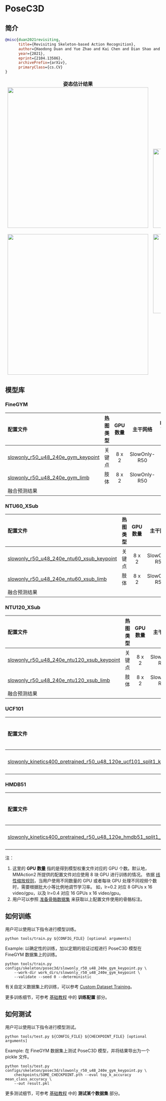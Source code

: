 # PoseC3D

## 简介

<!-- [ALGORITHM] -->

```BibTeX
@misc{duan2021revisiting,
      title={Revisiting Skeleton-based Action Recognition},
      author={Haodong Duan and Yue Zhao and Kai Chen and Dian Shao and Dahua Lin and Bo Dai},
      year={2021},
      eprint={2104.13586},
      archivePrefix={arXiv},
      primaryClass={cs.CV}
}
```

<table>
<thead>
  <tr>
    <td>
<div align="center">
  <b> 姿态估计结果 </b>
  <br/>
  <img src="https://user-images.githubusercontent.com/34324155/116529341-6fc95080-a90f-11eb-8f0d-57fdb35d1ba4.gif" width="455"/>
  <br/>
  <br/>
  <img src="https://user-images.githubusercontent.com/34324155/116531676-04cd4900-a912-11eb-8db4-a93343bedd01.gif" width="455"/>
</div></td>
    <td>
<div align="center">
  <b> 关键点热图三维体可视化 </b>
  <br/>
  <img src="https://user-images.githubusercontent.com/34324155/116529336-6dff8d00-a90f-11eb-807e-4d9168997655.gif" width="256"/>
  <br/>
  <br/>
  <img src="https://user-images.githubusercontent.com/34324155/116531658-00a12b80-a912-11eb-957b-561c280a86da.gif" width="256"/>
</div></td>
    <td>
<div align="center">
  <b> 肢体热图三维体可视化 </b>
  <br/>
  <img src="https://user-images.githubusercontent.com/34324155/116529322-6a6c0600-a90f-11eb-81df-6fbb36230bd0.gif" width="256"/>
  <br/>
  <br/>
  <img src="https://user-images.githubusercontent.com/34324155/116531649-fed76800-a911-11eb-8ca9-0b4e58f43ad9.gif" width="256"/>
</div></td>
  </tr>
</thead>
</table>

## 模型库

### FineGYM

| 配置文件                                                                                                  | 热图类型 | GPU 数量 |     主干网络     | Mean Top-1 |                                                                        ckpt                                                                         |                                                                    log                                                                    |                                                                    json                                                                     |
| :---------------------------------------------------------------------------------------------------- | :--: | :----: | :----------: | :--------: | :-------------------------------------------------------------------------------------------------------------------------------------------------: | :---------------------------------------------------------------------------------------------------------------------------------------: | :-----------------------------------------------------------------------------------------------------------------------------------------: |
| [slowonly_r50_u48_240e_gym_keypoint](/configs/skeleton/posec3d/slowonly_r50_u48_240e_gym_keypoint.py) | 关键点  | 8 x 2  | SlowOnly-R50 |    93.7    | [ckpt](https://download.openmmlab.com/mmaction/skeleton/posec3d/slowonly_r50_u48_240e_gym_keypoint/slowonly_r50_u48_240e_gym_keypoint-b07a98a0.pth) | [log](https://download.openmmlab.com/mmaction/skeleton/posec3d/slowonly_r50_u48_240e_gym_keypoint/slowonly_r50_u48_240e_gym_keypoint.log) | [json](https://download.openmmlab.com/mmaction/skeleton/posec3d/slowonly_r50_u48_240e_gym_keypoint/slowonly_r50_u48_240e_gym_keypoint.json) |
| [slowonly_r50_u48_240e_gym_limb](/configs/skeleton/posec3d/slowonly_r50_u48_240e_gym_limb.py)         |  肢体  | 8 x 2  | SlowOnly-R50 |    94.0    |     [ckpt](https://download.openmmlab.com/mmaction/skeleton/posec3d/slowonly_r50_u48_240e_gym_limb/slowonly_r50_u48_240e_gym_limb-c0d7b482.pth)     |     [log](https://download.openmmlab.com/mmaction/skeleton/posec3d/slowonly_r50_u48_240e_gym_limb/slowonly_r50_u48_240e_gym_limb.log)     |     [json](https://download.openmmlab.com/mmaction/skeleton/posec3d/slowonly_r50_u48_240e_gym_limb/slowonly_r50_u48_240e_gym_limb.json)     |
| 融合预测结果                                                                                                |      |        |              |    94.3    |                                                                                                                                                     |                                                                                                                                           |                                                                                                                                             |

### NTU60_XSub

| 配置文件                                                                                                                | 热图类型 | GPU 数量 |     主干网络     | Top-1 |                                                                               ckpt                                                                                |                                                                           log                                                                           |                                                                           json                                                                            |
| :------------------------------------------------------------------------------------------------------------------ | :--: | :----: | :----------: | :---: | :---------------------------------------------------------------------------------------------------------------------------------------------------------------: | :-----------------------------------------------------------------------------------------------------------------------------------------------------: | :-------------------------------------------------------------------------------------------------------------------------------------------------------: |
| [slowonly_r50_u48_240e_ntu60_xsub_keypoint](/configs/skeleton/posec3d/slowonly_r50_u48_240e_ntu60_xsub_keypoint.py) | 关键点  | 8 x 2  | SlowOnly-R50 | 93.7  | [ckpt](https://download.openmmlab.com/mmaction/skeleton/posec3d/slowonly_r50_u48_240e_ntu60_xsub_keypoint/slowonly_r50_u48_240e_ntu60_xsub_keypoint-f3adabf1.pth) | [log](https://download.openmmlab.com/mmaction/skeleton/posec3d/slowonly_r50_u48_240e_ntu60_xsub_keypoint/slowonly_r50_u48_240e_ntu60_xsub_keypoint.log) | [json](https://download.openmmlab.com/mmaction/skeleton/posec3d/slowonly_r50_u48_240e_ntu60_xsub_keypoint/slowonly_r50_u48_240e_ntu60_xsub_keypoint.json) |
| [slowonly_r50_u48_240e_ntu60_xsub_limb](/configs/skeleton/posec3d/slowonly_r50_u48_240e_ntu60_xsub_limb.py)         |  肢体  | 8 x 2  | SlowOnly-R50 | 93.4  |     [ckpt](https://download.openmmlab.com/mmaction/skeleton/posec3d/slowonly_r50_u48_240e_ntu60_xsub_limb/slowonly_r50_u48_240e_ntu60_xsub_limb-1d69006a.pth)     |     [log](https://download.openmmlab.com/mmaction/skeleton/posec3d/slowonly_r50_u48_240e_ntu60_xsub_limb/slowonly_r50_u48_240e_ntu60_xsub_limb.log)     |     [json](https://download.openmmlab.com/mmaction/skeleton/posec3d/slowonly_r50_u48_240e_ntu60_xsub_limb/slowonly_r50_u48_240e_ntu60_xsub_limb.json)     |
| 融合预测结果                                                                                                              |      |        |              | 94.1  |                                                                                                                                                                   |                                                                                                                                                         |                                                                                                                                                           |

### NTU120_XSub

| 配置文件                                                                                                                  | 热图类型 | GPU 数量 |     主干网络     | Top-1 |                                                                                ckpt                                                                                 |                                                                            log                                                                            |                                                                            json                                                                             |
| :-------------------------------------------------------------------------------------------------------------------- | :--: | :----: | :----------: | :---: | :-----------------------------------------------------------------------------------------------------------------------------------------------------------------: | :-------------------------------------------------------------------------------------------------------------------------------------------------------: | :---------------------------------------------------------------------------------------------------------------------------------------------------------: |
| [slowonly_r50_u48_240e_ntu120_xsub_keypoint](/configs/skeleton/posec3d/slowonly_r50_u48_240e_ntu120_xsub_keypoint.py) | 关键点  | 8 x 2  | SlowOnly-R50 | 86.3  | [ckpt](https://download.openmmlab.com/mmaction/skeleton/posec3d/slowonly_r50_u48_240e_ntu120_xsub_keypoint/slowonly_r50_u48_240e_ntu120_xsub_keypoint-6736b03f.pth) | [log](https://download.openmmlab.com/mmaction/skeleton/posec3d/slowonly_r50_u48_240e_ntu120_xsub_keypoint/slowonly_r50_u48_240e_ntu120_xsub_keypoint.log) | [json](https://download.openmmlab.com/mmaction/skeleton/posec3d/slowonly_r50_u48_240e_ntu120_xsub_keypoint/slowonly_r50_u48_240e_ntu120_xsub_keypoint.json) |
| [slowonly_r50_u48_240e_ntu120_xsub_limb](/configs/skeleton/posec3d/slowonly_r50_u48_240e_ntu120_xsub_limb.py)         |  肢体  | 8 x 2  | SlowOnly-R50 | 85.7  |    [ckpt](https://download.openmmlab.com/mmaction/skeleton/posec3d/slowonly_r50_u48_240e_ntu120_xsub_limb/slowonly_r50_u48_240e_ntu120_xsub_limb-803c2317.pth?)     |     [log](https://download.openmmlab.com/mmaction/skeleton/posec3d/slowonly_r50_u48_240e_ntu120_xsub_limb/slowonly_r50_u48_240e_ntu120_xsub_limb.log)     |     [json](https://download.openmmlab.com/mmaction/skeleton/posec3d/slowonly_r50_u48_240e_ntu120_xsub_limb/slowonly_r50_u48_240e_ntu120_xsub_limb.json)     |
| 融合预测结果                                                                                                                |      |        |              | 86.9  |                                                                                                                                                                     |                                                                                                                                                           |                                                                                                                                                             |

### UCF101

| 配置文件                                                                                                                                                                    | 热图类型 | GPU 数量 |     主干网络     | Top-1 |                                                                                                         ckpt                                                                                                          |                                                                                                     log                                                                                                     |                                                                                                     json                                                                                                      |
| :---------------------------------------------------------------------------------------------------------------------------------------------------------------------- | :--: | :----: | :----------: | :---: | :-------------------------------------------------------------------------------------------------------------------------------------------------------------------------------------------------------------------: | :---------------------------------------------------------------------------------------------------------------------------------------------------------------------------------------------------------: | :-----------------------------------------------------------------------------------------------------------------------------------------------------------------------------------------------------------: |
| [slowonly_kinetics400_pretrained_r50_u48_120e_ucf101_split1_keypoint](/configs/skeleton/posec3d/slowonly_kinetics400_pretrained_r50_u48_120e_ucf101_split1_keypoint.py) | 关键点  |   8    | SlowOnly-R50 | 87.0  | [ckpt](https://download.openmmlab.com/mmaction/skeleton/posec3d/slowonly_kinetics400_pretrained_r50_u48_120e_ucf101_split1_keypoint/slowonly_kinetics400_pretrained_r50_u48_120e_ucf101_split1_keypoint-cae8aa4a.pth) | [log](https://download.openmmlab.com/mmaction/skeleton/posec3d/slowonly_kinetics400_pretrained_r50_u48_120e_ucf101_split1_keypoint/slowonly_kinetics400_pretrained_r50_u48_120e_ucf101_split1_keypoint.log) | [json](https://download.openmmlab.com/mmaction/skeleton/posec3d/slowonly_kinetics400_pretrained_r50_u48_120e_ucf101_split1_keypoint/slowonly_kinetics400_pretrained_r50_u48_120e_ucf101_split1_keypoint.json) |

### HMDB51

| 配置文件                                                                                                                                                                    | 热图类型 | GPU 数量 |     主干网络     | Top-1 |                                                                                                         ckpt                                                                                                          |                                                                                                     log                                                                                                     |                                                                                                     json                                                                                                      |
| :---------------------------------------------------------------------------------------------------------------------------------------------------------------------- | :--: | :----: | :----------: | :---: | :-------------------------------------------------------------------------------------------------------------------------------------------------------------------------------------------------------------------: | :---------------------------------------------------------------------------------------------------------------------------------------------------------------------------------------------------------: | :-----------------------------------------------------------------------------------------------------------------------------------------------------------------------------------------------------------: |
| [slowonly_kinetics400_pretrained_r50_u48_120e_hmdb51_split1_keypoint](/configs/skeleton/posec3d/slowonly_kinetics400_pretrained_r50_u48_120e_hmdb51_split1_keypoint.py) | 关键点  |   8    | SlowOnly-R50 | 69.3  | [ckpt](https://download.openmmlab.com/mmaction/skeleton/posec3d/slowonly_kinetics400_pretrained_r50_u48_120e_hmdb51_split1_keypoint/slowonly_kinetics400_pretrained_r50_u48_120e_hmdb51_split1_keypoint-76ffdd8b.pth) | [log](https://download.openmmlab.com/mmaction/skeleton/posec3d/slowonly_kinetics400_pretrained_r50_u48_120e_hmdb51_split1_keypoint/slowonly_kinetics400_pretrained_r50_u48_120e_hmdb51_split1_keypoint.log) | [json](https://download.openmmlab.com/mmaction/skeleton/posec3d/slowonly_kinetics400_pretrained_r50_u48_120e_hmdb51_split1_keypoint/slowonly_kinetics400_pretrained_r50_u48_120e_hmdb51_split1_keypoint.json) |

注：

1. 这里的 **GPU 数量** 指的是得到模型权重文件对应的 GPU 个数。默认地，MMAction2 所提供的配置文件对应使用 8 块 GPU 进行训练的情况。
   依据 [线性缩放规则](https://arxiv.org/abs/1706.02677)，当用户使用不同数量的 GPU 或者每块 GPU 处理不同视频个数时，需要根据批大小等比例地调节学习率。
   如，lr=0.2 对应 8 GPUs x 16 video/gpu，以及 lr=0.4 对应 16 GPUs x 16 video/gpu。
2. 用户可以参照 [准备骨骼数据集](https://github.com/open-mmlab/mmaction2/blob/master/tools/data/skeleton/README_zh-CN.md) 来获取以上配置文件使用的骨骼标注。

## 如何训练

用户可以使用以下指令进行模型训练。

```shell
python tools/train.py ${CONFIG_FILE} [optional arguments]
```

Example: 以确定性的训练，加以定期的验证过程进行 PoseC3D 模型在 FineGYM 数据集上的训练。

```shell
python tools/train.py configs/skeleton/posec3d/slowonly_r50_u48_240e_gym_keypoint.py \
    --work-dir work_dirs/slowonly_r50_u48_240e_gym_keypoint \
    --validate --seed 0 --deterministic
```

有关自定义数据集上的训练，可以参考 [Custom Dataset Training](https://github.com/open-mmlab/mmaction2/blob/master/configs/skeleton/posec3d/custom_dataset_training.md)。

更多训练细节，可参考 [基础教程](/docs_zh_CN/getting_started.md#%E8%AE%AD%E7%BB%83%E9%85%8D%E7%BD%AE) 中的 **训练配置** 部分。

## 如何测试

用户可以使用以下指令进行模型测试。

```shell
python tools/test.py ${CONFIG_FILE} ${CHECKPOINT_FILE} [optional arguments]
```

Example: 在 FineGYM 数据集上测试 PoseC3D 模型，并将结果导出为一个 pickle 文件。

```shell
python tools/test.py configs/skeleton/posec3d/slowonly_r50_u48_240e_gym_keypoint.py \
    checkpoints/SOME_CHECKPOINT.pth --eval top_k_accuracy mean_class_accuracy \
    --out result.pkl
```

更多测试细节，可参考 [基础教程](/docs_zh_CN/getting_started.md#%E6%B5%8B%E8%AF%95%E6%9F%90%E4%B8%AA%E6%95%B0%E6%8D%AE%E9%9B%86) 中的 **测试某个数据集** 部分。
